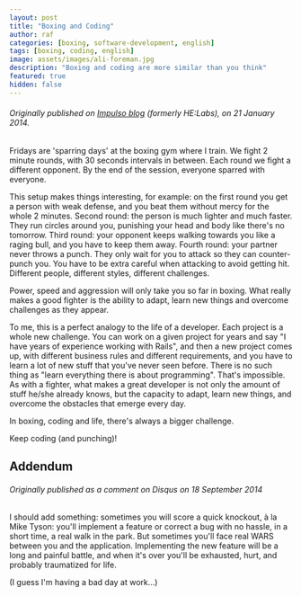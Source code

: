 ```yaml
---
layout: post
title: "Boxing and Coding"
author: raf
categories: [boxing, software-development, english]
tags: [boxing, coding, english]
image: assets/images/ali-foreman.jpg
description: "Boxing and coding are more similar than you think"
featured: true
hidden: false
---
```


###### _Originally published on [Impulso blog](http://blog.impulso.network) (formerly HE:Labs), on 21 January 2014._

Fridays are 'sparring days' at the boxing gym where I train. We fight 2 minute rounds, with 30 seconds intervals in between. Each round we fight a different opponent. By the end of the session, everyone sparred with everyone.

This setup makes things interesting, for example: on the first round you get a person with weak defense, and you beat them without mercy for the whole 2 minutes. Second round: the person is much lighter and much faster. They run circles around you, punishing your head and body like there's no tomorrow. Third round: your opponent keeps walking towards you like a raging bull, and you have to keep them away. Fourth round: your partner never throws a punch. They only wait for you to attack so they can counter-punch you. You have to be extra careful when attacking to avoid getting hit. Different people, different styles, different challenges.

Power, speed and aggression will only take you so far in boxing. What really makes a good fighter is the ability to adapt, learn new things and overcome challenges as they appear.

To me, this is a perfect analogy to the life of a developer. Each project is a whole new challenge. You can work on a given project for years and say "I have years of experience working with Rails", and then a new project comes up, with different business rules and different requirements, and you have to learn a lot of new stuff that you've never seen before. There is no such thing as "learn everything there is about programming". That's impossible. As with a fighter, what makes a great developer is not only the amount of stuff he/she already knows, but the capacity to adapt, learn new things, and overcome the obstacles that emerge every day.

In boxing, coding and life, there's always a bigger challenge.

Keep coding (and punching)!

## Addendum

###### _Originally published as a comment on Disqus on 18 September 2014_

I should add something: sometimes you will score a quick knockout, à la Mike Tyson: you'll implement a feature or correct a bug with no hassle, in a short time, a real walk in the park. But sometimes you'll face real WARS between you and the application. Implementing the new feature will be a long and painful battle, and when it's over you'll be exhausted, hurt, and probably traumatized for life.

(I guess I'm having a bad day at work...)
